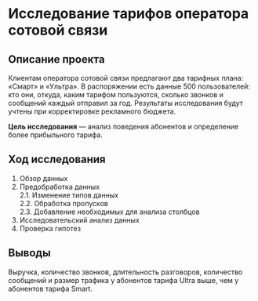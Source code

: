 # Исследование тарифов оператора сотовой связи

## Описание проекта
Клиентам оператора сотовой связи предлагают два тарифных плана: «Смарт» и «Ультра». В распоряжении есть данные 500 пользователей: кто они, откуда, каким тарифом пользуются, сколько звонков и сообщений каждый отправил за год.
Результаты исследования будут учтены при корректировке рекламного бюджета.

**Цель исследования** — анализ поведения абонентов и определение более прибыльного тарифа.

## Ход исследования

 1. Обзор данных
 2. Предобработка данных\
 2.1. Изменение типов данных\
 2.2. Обработка пропусков\
 2.3. Добавление необходимых для анализа столбцов
 3. Исследовательский анализ данных
 4. Проверка гипотез

 ## Выводы
Выручка, количество звонков, длительность разговоров, количество сообщений и размер трафика у абонентов тарифа Ultra выше, чем у абонентов тарифа Smart.
